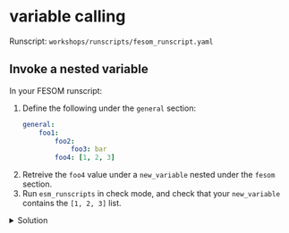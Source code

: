 variable calling
================

Runscript: `workshops/runscripts/fesom_runscript.yaml`

Invoke a nested variable
------------------------

In your FESOM runscript:

1. Define the following under the `general` section:
   ``` yaml
   general:
       foo1:
           foo2:
               foo3: bar
           foo4: [1, 2, 3]
   ```
2. Retreive the `foo4` value under a `new_variable` nested under the `fesom` section.
3. Run `esm_runscripts` in check mode, and check that your `new_variable` contains the `[1, 2, 3]` list.

<details>
  <summary>Solution</summary>
  
  ``` yaml
  general:
      foo1:
          foo2:
              foo3: bar
          foo4: [1, 2, 3]
  fesom:
      new_variable: ${general.foo1.foo4}
  ```
</details>
